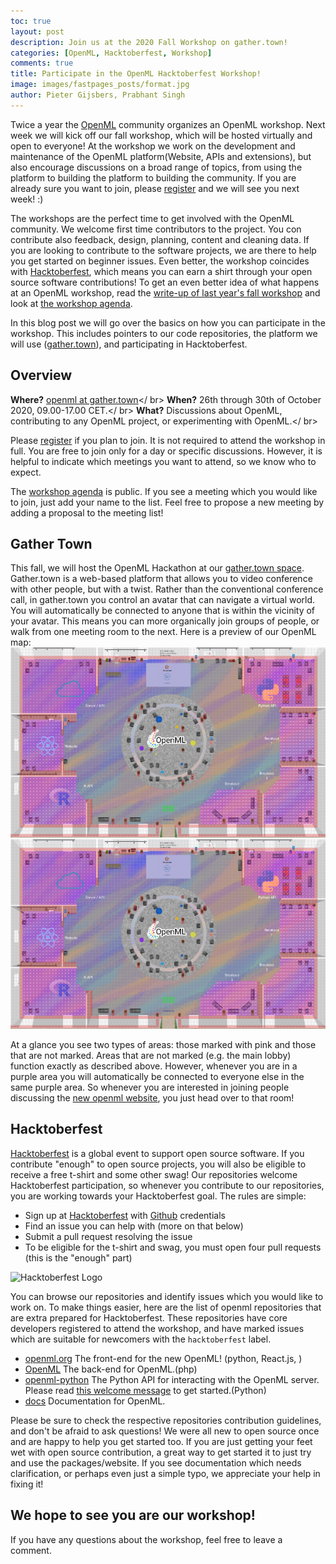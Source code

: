 ```yaml
---
toc: true
layout: post
description: Join us at the 2020 Fall Workshop on gather.town!
categories: [OpenML, Hacktoberfest, Workshop]
comments: true
title: Participate in the OpenML Hacktoberfest Workshop!
image: images/fastpages_posts/format.jpg
author: Pieter Gijsbers, Prabhant Singh
---
```


Twice a year the [OpenML](https://www.openml.org/) community organizes an OpenML workshop.
Next week we will kick off our fall workshop, which will be hosted virtually and open to everyone!
At the workshop we work on the development and maintenance of the OpenML platform(Website, APIs and extensions), 
but also encourage discussions on a broad range of topics, from using the platform to building the platform to building the community.
If you are already sure you want to join, please [register](https://docs.google.com/forms/d/e/1FAIpQLSedDOBZzuQP9dACFWiPqXcl1HvURB9h3SOdwPq45PB-87TPyg/viewform) and we will see you next week! :)

The workshops are the perfect time to get involved with the OpenML community.
We welcome first time contributors to the project. You con contribute also feedback, design, planning, content and cleaning data.
If you are looking to contribute to the software projects, we are there to help you get started on beginner issues.
Even better, the workshop coincides with [Hacktoberfest](https://hacktoberfest.digitalocean.com/), 
which means you can earn a shirt through your open source software contributions!
To get an even better idea of what happens at an OpenML workshop, read the [write-up of last year's fall workshop](how-to-link-to-blogpost?) 
and look at [the workshop agenda](https://docs.google.com/document/d/1-cjXSqjbce0Gq5zydkp-RNQQmxmcSW4WQ0fWTHUwU9E/edit#).

In this blog post we will go over the basics on how you can participate in the workshop.
This includes pointers to our code repositories, the platform we will use ([gather.town](https://gather.town/)), and participating in Hacktoberfest.

## Overview

**Where?** [openml at gather.town](https://gather.town/app/c5wA3zo8WPkg579u/openml)</ br>
**When?**  26th through 30th of October 2020, 09.00-17.00 CET.</ br>
**What?**  Discussions about OpenML, contributing to any OpenML project, or experimenting with OpenML.</ br>

Please [register](https://docs.google.com/forms/d/e/1FAIpQLSedDOBZzuQP9dACFWiPqXcl1HvURB9h3SOdwPq45PB-87TPyg/viewform) if you plan to join.
It is not required to attend the workshop in full.
You are free to join only for a day or specific discussions.
However, it is helpful to indicate which meetings you want to attend, so we know who to expect.

The [workshop agenda](https://docs.google.com/document/d/1-cjXSqjbce0Gq5zydkp-RNQQmxmcSW4WQ0fWTHUwU9E/edit#) is public.
If you see a meeting which you would like to join, just add your name to the list.
Feel free to propose a new meeting by adding a proposal to the meeting list!


## Gather Town
This fall, we will host the OpenML Hackathon at our [gather.town space](https://gather.town/app/c5wA3zo8WPkg579u/openml).
Gather.town is a web-based platform that allows you to video conference with other people, but with a twist.
Rather than the conventional conference call, in gather.town you control an avatar that can navigate a virtual world.
You will automatically be connected to anyone that is within the vicinity of your avatar.
This means you can more organically join groups of people, or walk from one meeting room to the next.
Here is a preview of our OpenML map:
<img src="../images/fastpages_posts/gathertown-openml.png">
![A map of our workshop venue](images/fastpages_posts/gathertown-openml.png)

At a glance you see two types of areas: those marked with pink and those that are not marked.
Areas that are not marked (e.g. the main lobby) function exactly as described above.
However, whenever you are in a purple area you will automatically be connected to everyone else in the same purple area.
So whenever you are interested in joining people discussing the [new openml website](https://new.openml.org/), you just head over to that room!

## Hacktoberfest

[Hacktoberfest](https://hacktoberfest.digitalocean.com/) is a global event to support open source software.
If you contribute "enough" to open source projects, you will also be eligible to receive a free t-shirt and some other swag!
Our repositories welcome Hacktoberfest participation, so whenever you contribute to our repositories, you are working towards your Hacktoberfest goal.
The rules are simple:
 - Sign up at [Hacktoberfest](https://hacktoberfest.digitalocean.com/) with [Github](https://github.com/) credentials
 - Find an issue you can help with (more on that below)
 - Submit a pull request resolving the issue
 - To be eligible for the t-shirt and swag, you must open four pull requests (this is the "enough" part)
 
![Hacktoberfest Logo](images/hacktoberfest-2020.png)
 
You can browse our repositories and identify issues which you would like to work on.
To make things easier, here are the list of openml repositories that are extra prepared for Hacktoberfest.
These repositories have core developers registered to attend the workshop, and have marked issues which are suitable for newcomers with the `hacktoberfest` label.

 - [openml.org](https://github.com/openml/openml.org) The front-end for the new OpenML!  (python, React.js, )
 - [OpenML](https://github.com/openml/OpenML) The back-end for OpenML.(php)
 - [openml-python](https://github.com/openml/openml-python) The Python API for interacting with the OpenML server. Please read [this welcome message](https://github.com/openml/openml-python/issues/953) to get started.(Python)
 - [docs](https://github.com/openml/docs) Documentation for OpenML.
 
Please be sure to check the respective repositories contribution guidelines, and don't be afraid to ask questions!
We were all new to open source once and are happy to help you get started too.
If you are just getting your feet wet with open source contribution, a great way to get started it to just try and use the packages/website.
If you see documentation which needs clarification, or perhaps even just a simple typo, we appreciate your help in fixing it!

## We hope to see you are our workshop!
If you have any questions about the workshop, feel free to leave a comment.

